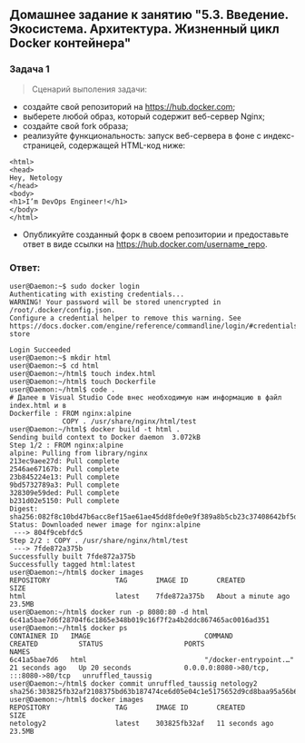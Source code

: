 ## Домашнее задание к занятию "5.3. Введение. Экосистема. Архитектура. Жизненный цикл Docker контейнера"
### Задача 1
> Сценарий выполения задачи:

   - создайте свой репозиторий на https://hub.docker.com;
   - выберете любой образ, который содержит веб-сервер Nginx;
   - создайте свой fork образа;
   - реализуйте функциональность: запуск веб-сервера в фоне с индекс-страницей, содержащей HTML-код ниже:
    
```
<html>
<head>
Hey, Netology
</head>
<body>
<h1>I’m DevOps Engineer!</h1>
</body>
</html>
```
   - Опубликуйте созданный форк в своем репозитории и предоставьте ответ в виде ссылки на https://hub.docker.com/username_repo.
### Ответ:
```
user@Daemon:~$ sudo docker login
Authenticating with existing credentials...
WARNING! Your password will be stored unencrypted in /root/.docker/config.json.
Configure a credential helper to remove this warning. See
https://docs.docker.com/engine/reference/commandline/login/#credentials-store

Login Succeeded
user@Daemon:~$ mkdir html
user@Daemon:~$ cd html
user@Daemon:~/html$ touch index.html
user@Daemon:~/html$ touch Dockerfile
user@Daemon:~/html$ code .
# Далее в Visual Studio Code внес необходимую нам информацию в файл index.html и в 
Dockerfile : FROM nginx:alpine
             COPY . /usr/share/nginx/html/test
user@Daemon:~/html$ docker build -t html .
Sending build context to Docker daemon  3.072kB
Step 1/2 : FROM nginx:alpine
alpine: Pulling from library/nginx
213ec9aee27d: Pull complete 
2546ae67167b: Pull complete 
23b845224e13: Pull complete 
9bd5732789a3: Pull complete 
328309e59ded: Pull complete 
b231d02e5150: Pull complete 
Digest: sha256:082f8c10bd47b6acc8ef15ae61ae45dd8fde0e9f389a8b5cb23c37408642bf5d
Status: Downloaded newer image for nginx:alpine
 ---> 804f9cebfdc5
Step 2/2 : COPY . /usr/share/nginx/html/test
 ---> 7fde872a375b
Successfully built 7fde872a375b
Successfully tagged html:latest
user@Daemon:~/html$ docker images
REPOSITORY                TAG       IMAGE ID       CREATED              SIZE
html                      latest    7fde872a375b   About a minute ago   23.5MB
user@Daemon:~/html$ docker run -p 8080:80 -d html
6c41a5bae7d6f28704f6c1865e348b019c16f7f2a4b2ddc867465ac0016ad351
user@Daemon:~/html$ docker ps
CONTAINER ID   IMAGE                            COMMAND                  CREATED          STATUS                    PORTS                                   NAMES
6c41a5bae7d6   html                             "/docker-entrypoint.…"   21 seconds ago   Up 20 seconds             0.0.0.0:8080->80/tcp, :::8080->80/tcp   unruffled_taussig
user@Daemon:~/html$ docker commit unruffled_taussig netology2
sha256:303825fb32af2108375bd63b187474ce6d05e04c1e5175652d9cd8baa95a56b6
user@Daemon:~/html$ docker images
REPOSITORY                TAG       IMAGE ID       CREATED          SIZE
netology2                 latest    303825fb32af   11 seconds ago   23.5MB
